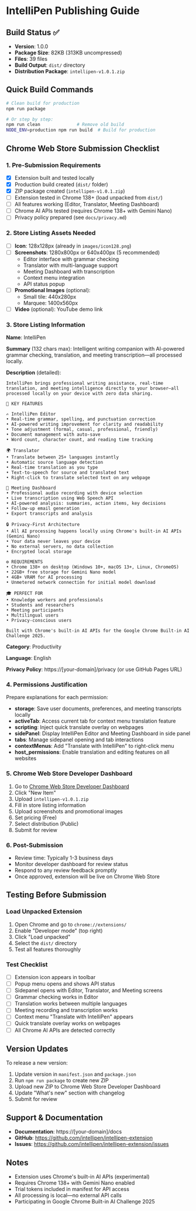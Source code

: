 # IntelliPen Publishing Guide

## Build Status ✅
- **Version**: 1.0.0
- **Package Size**: 82KB (313KB uncompressed)
- **Files**: 39 files
- **Build Output**: `dist/` directory
- **Distribution Package**: `intellipen-v1.0.1.zip`

## Quick Build Commands

```bash
# Clean build for production
npm run package

# Or step by step:
npm run clean              # Remove old build
NODE_ENV=production npm run build  # Build for production
```

## Chrome Web Store Submission Checklist

### 1. Pre-Submission Requirements
- [x] Extension built and tested locally
- [x] Production build created (`dist/` folder)
- [x] ZIP package created (`intellipen-v1.0.1.zip`)
- [ ] Extension tested in Chrome 138+ (load unpacked from `dist/`)
- [ ] All features working (Editor, Translator, Meeting Dashboard)
- [ ] Chrome AI APIs tested (requires Chrome 138+ with Gemini Nano)
- [ ] Privacy policy prepared (see `docs/privacy.md`)

### 2. Store Listing Assets Needed
- [ ] **Icon**: 128x128px (already in `images/icon128.png`)
- [ ] **Screenshots**: 1280x800px or 640x400px (5 recommended)
  - Editor interface with grammar checking
  - Translator with multi-language support
  - Meeting Dashboard with transcription
  - Context menu integration
  - API status popup
- [ ] **Promotional Images** (optional):
  - Small tile: 440x280px
  - Marquee: 1400x560px
- [ ] **Video** (optional): YouTube demo link

### 3. Store Listing Information

**Name**: IntelliPen

**Summary** (132 chars max):
Intelligent writing companion with AI-powered grammar checking, translation, and meeting transcription—all processed locally.

**Description** (detailed):
```
IntelliPen brings professional writing assistance, real-time translation, and meeting intelligence directly to your browser—all processed locally on your device with zero data sharing.

🎯 KEY FEATURES

✍️ IntelliPen Editor
• Real-time grammar, spelling, and punctuation correction
• AI-powered writing improvement for clarity and readability
• Tone adjustment (formal, casual, professional, friendly)
• Document management with auto-save
• Word count, character count, and reading time tracking

🌍 Translator
• Translate between 25+ languages instantly
• Automatic source language detection
• Real-time translation as you type
• Text-to-speech for source and translated text
• Right-click to translate selected text on any webpage

📝 Meeting Dashboard
• Professional audio recording with device selection
• Live transcription using Web Speech API
• AI-powered analysis: summaries, action items, key decisions
• Follow-up email generation
• Export transcripts and analysis

🔒 Privacy-First Architecture
• All AI processing happens locally using Chrome's built-in AI APIs (Gemini Nano)
• Your data never leaves your device
• No external servers, no data collection
• Encrypted local storage

⚙️ REQUIREMENTS
• Chrome 138+ on desktop (Windows 10+, macOS 13+, Linux, ChromeOS)
• 22GB+ free storage for Gemini Nano model
• 4GB+ VRAM for AI processing
• Unmetered network connection for initial model download

🎓 PERFECT FOR
• Knowledge workers and professionals
• Students and researchers
• Meeting participants
• Multilingual users
• Privacy-conscious users

Built with Chrome's built-in AI APIs for the Google Chrome Built-in AI Challenge 2025.
```

**Category**: Productivity

**Language**: English

**Privacy Policy**: https://[your-domain]/privacy (or use GitHub Pages URL)

### 4. Permissions Justification

Prepare explanations for each permission:

- **storage**: Save user documents, preferences, and meeting transcripts locally
- **activeTab**: Access current tab for context menu translation feature
- **scripting**: Inject quick translate overlay on webpages
- **sidePanel**: Display IntelliPen Editor and Meeting Dashboard in side panel
- **tabs**: Manage sidepanel opening and tab interactions
- **contextMenus**: Add "Translate with IntelliPen" to right-click menu
- **host_permissions**: Enable translation and editing features on all websites

### 5. Chrome Web Store Developer Dashboard

1. Go to [Chrome Web Store Developer Dashboard](https://chrome.google.com/webstore/devconsole)
2. Click "New Item"
3. Upload `intellipen-v1.0.1.zip`
4. Fill in store listing information
5. Upload screenshots and promotional images
6. Set pricing (Free)
7. Select distribution (Public)
8. Submit for review

### 6. Post-Submission

- Review time: Typically 1-3 business days
- Monitor developer dashboard for review status
- Respond to any review feedback promptly
- Once approved, extension will be live on Chrome Web Store

## Testing Before Submission

### Load Unpacked Extension
1. Open Chrome and go to `chrome://extensions/`
2. Enable "Developer mode" (top right)
3. Click "Load unpacked"
4. Select the `dist/` directory
5. Test all features thoroughly

### Test Checklist
- [ ] Extension icon appears in toolbar
- [ ] Popup menu opens and shows API status
- [ ] Sidepanel opens with Editor, Translator, and Meeting screens
- [ ] Grammar checking works in Editor
- [ ] Translation works between multiple languages
- [ ] Meeting recording and transcription works
- [ ] Context menu "Translate with IntelliPen" appears
- [ ] Quick translate overlay works on webpages
- [ ] All Chrome AI APIs are detected correctly

## Version Updates

To release a new version:

1. Update version in `manifest.json` and `package.json`
2. Run `npm run package` to create new ZIP
3. Upload new ZIP to Chrome Web Store Developer Dashboard
4. Update "What's new" section with changelog
5. Submit for review

## Support & Documentation

- **Documentation**: https://[your-domain]/docs
- **GitHub**: https://github.com/intellipen/intellipen-extension
- **Issues**: https://github.com/intellipen/intellipen-extension/issues

## Notes

- Extension uses Chrome's built-in AI APIs (experimental)
- Requires Chrome 138+ with Gemini Nano enabled
- Trial tokens included in manifest for API access
- All processing is local—no external API calls
- Participating in Google Chrome Built-in AI Challenge 2025

